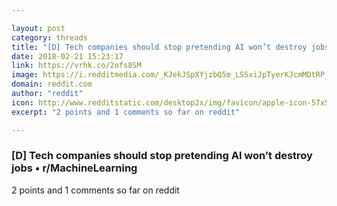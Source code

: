 ```yaml
---

layout: post
category: threads
title: "[D] Tech companies should stop pretending AI won’t destroy jobs"
date: 2018-02-21 15:23:17
link: https://vrhk.co/2ofs8SM
image: https://i.redditmedia.com/_KJekJSpXYjzbQ5m_LSSxiJpTyerKJcmMDtRP_xjVB8.jpg?w=320&s=ed6e7a114feb99ed2b384e836ca6ff77
domain: reddit.com
author: "reddit"
icon: http://www.redditstatic.com/desktop2x/img/favicon/apple-icon-57x57.png
excerpt: "2 points and 1 comments so far on reddit"

---
```


### [D] Tech companies should stop pretending AI won’t destroy jobs • r/MachineLearning

2 points and 1 comments so far on reddit